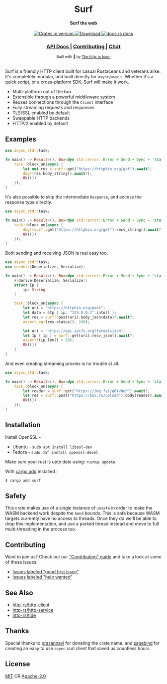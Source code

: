 <h1 align="center">Surf</h1>
<div align="center">
 <strong>
   Surf the web
 </strong>
</div>

<br />

<div align="center">
  <!-- Crates version -->
  <a href="https://crates.io/crates/surf">
    <img src="https://img.shields.io/crates/v/surf.svg?style=flat-square"
    alt="Crates.io version" />
  </a>
  <!-- Downloads -->
  <a href="https://crates.io/crates/surf">
    <img src="https://img.shields.io/crates/d/surf.svg?style=flat-square"
      alt="Download" />
  </a>
  <!-- docs.rs docs -->
  <a href="https://docs.rs/surf">
    <img src="https://img.shields.io/badge/docs-latest-blue.svg?style=flat-square"
      alt="docs.rs docs" />
  </a>
</div>

<div align="center">
  <h3>
    <a href="https://docs.rs/surf">
      API Docs
    </a>
    <span> | </span>
    <a href="https://github.com/http-rs/surf/blob/master/.github/CONTRIBUTING.md">
      Contributing
    </a>
    <span> | </span>
    <a href="https://discordapp.com/channels/442252698964721669/474974025454452766">
      Chat
    </a>
  </h3>
</div>

<div align="center">
  <sub>Built with 🌊 by <a href="https://github.com/http-rs">The http-rs team</a>
</div>

<br/>

Surf is a friendly HTTP client built for casual Rustaceans and veterans alike.
It's completely modular, and built directly for `async/await`. Whether it's a
quick script, or a cross-platform SDK, Surf will make it work.

- Multi-platform out of the box
- Extensible through a powerful middleware system
- Reuses connections through the `Client` interface
- Fully streaming requests and responses
- TLS/SSL enabled by default
- Swappable HTTP backends
- HTTP/2 enabled by default

## Examples

```rust
use async_std::task;

fn main() -> Result<(), Box<dyn std::error::Error + Send + Sync + 'static>> {
    task::block_on(async {
        let mut res = surf::get("https://httpbin.org/get").await?;
        dbg!(res.body_string().await?);
        Ok(())
    });
}
```

It's also possible to skip the intermediate `Response`, and access the response
type directly.

```rust
use async_std::task;

fn main() -> Result<(), Box<dyn std::error::Error + Send + Sync + 'static>> {
    task::block_on(async {
        dbg!(surf::get("https://httpbin.org/get").recv_string().await?);
        Ok(())
    });
}
```

Both sending and receiving JSON is real easy too.

```rust
use async_std::task;
use serde::{Deserialize, Serialize};

fn main() -> Result<(), Box<dyn std::error::Error + Send + Sync + 'static>> {
    #[derive(Deserialize, Serialize)]
    struct Ip {
        ip: String
    }

    task::block_on(async {
        let uri = "https://httpbin.org/post";
        let data = &Ip { ip: "129.0.0.1".into() };
        let res = surf::post(uri).body_json(data)?.await?;
        assert_eq!(res.status(), 200);

        let uri = "https://api.ipify.org?format=json";
        let Ip { ip } = surf::get(uri).recv_json().await?;
        assert!(ip.len() > 10);
        Ok(())
    }
}
```

And even creating streaming proxies is no trouble at all.

```rust
use async_std::task;

fn main() -> Result<(), Box<dyn std::error::Error + Send + Sync + 'static>> {
    task::block_on(async {
        let reader = surf::get("https://img.fyi/q6YvNqP").await?;
        let res = surf::post("https://box.rs/upload").body(reader).await?;
        Ok(())
    });
}
```

## Installation

Install OpenSSL - 
- Ubuntu - ``` sudo apt install libssl-dev ```
- Fedora - ``` sudo dnf install openssl-devel ```

Make sure your rust is upto date using: 
``` rustup update ```

With [cargo add](https://github.com/async-rs/async-std/#installation) installed :
```sh
$ cargo add surf
```

## Safety

This crate makes use of a single instance of `unsafe` in order to make the WASM
backend work despite the `Send` bounds. This is safe because WASM targets
currently have no access to threads. Once they do we'll be able to drop this
implementation, and use a parked thread instead and move to full multi-threading
in the process too.

## Contributing

Want to join us? Check out our ["Contributing" guide][contributing] and take a
look at some of these issues:

- [Issues labeled "good first issue"][good-first-issue]
- [Issues labeled "help wanted"][help-wanted]

## See Also

- [http-rs/http-client](https://github.com/http-rs/http-client)
- [http-rs/http-service](https://github.com/http-rs/http-service)
- [http-rs/tide](https://github.com/http-rs/tide)

## Thanks

Special thanks to [prasannavl](https://github.com/prasannavl) for donating the
crate name, and [sagebind](https://github.com/sagebind) for creating an easy to
use `async` curl client that saved us countless hours.

## License

[MIT](./LICENSE-MIT) OR [Apache-2.0](./LICENSE-APACHE)

[1]: https://img.shields.io/crates/v/surf.svg?style=flat-square
[2]: https://crates.io/crates/surf
[3]: https://img.shields.io/travis/http-rs/surf/master.svg?style=flat-square
[4]: https://travis-ci.org/http-rs/surf
[5]: https://img.shields.io/crates/d/surf.svg?style=flat-square
[6]: https://crates.io/crates/surf
[7]: https://img.shields.io/badge/docs-latest-blue.svg?style=flat-square
[8]: https://docs.rs/surf
[releases]: https://github.com/http-rs/surf/releases
[contributing]: https://github.com/http-rs/surf/blob/master/.github/CONTRIBUTING.md
[good-first-issue]: https://github.com/http-rs/surf/labels/good%20first%20issue
[help-wanted]: https://github.com/http-rs/surf/labels/help%20wanted
